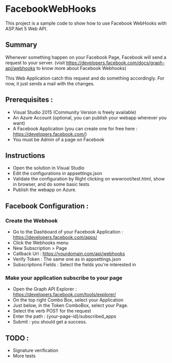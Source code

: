 # FacebookWebHooks

This project is a sample code to show how to use Facebook WebHooks with ASP.Net 5 Web API.

## Summary

Whenever something happen on your Facebook Page, Facebook will send a request to your server. (visit https://developers.facebook.com/docs/graph-api/webhooks to know more about Facebook Webhooks)

This Web Application catch this request and do something accordingly. For now, it just sends a mail with the changes.

## Prerequisites :

* Visual Studio 2015 (Community Version is freely available)
* An Azure Account (optional, you can publish your webapp wherever you want)
* A Facebook Application (you can create one for free here : https://developers.facebook.com/)
* You must be Admin of a page on Facebook

## Instructions

* Open the solution in Visual Studio
* Edit the configurations in appsettings.json
* Validate the configuration by Right clicking on wwwroot/test.html, show in browser, and do some basic tests
* Publish the webapp on Azure. 

## Facebook Configuration :

### Create the Webhook

* Go to the Dashboard of your Facebook Application : https://developers.facebook.com/apps/
* Click the Webhooks menu
* New Subscription > Page
 * Callback Url : https://yourdomain.com/api/webhooks
 * Verify Token : The same one as in appsettings.json
 * Subscriptions Fields : Select the fields you're interested in
 
### Make your application subscribe to your page

* Open the Graph API Explorer : https://developers.facebook.com/tools/explorer/
* On the top right Combo Box, select your Application
* Just below, in the Token ComboBox, select your Page.
* Select the verb POST for the request
* Enter the path : {your-page-id}/subscribed_apps
* Submit : you should get a success.


## TODO :

* Signature verification
* More tests

 
